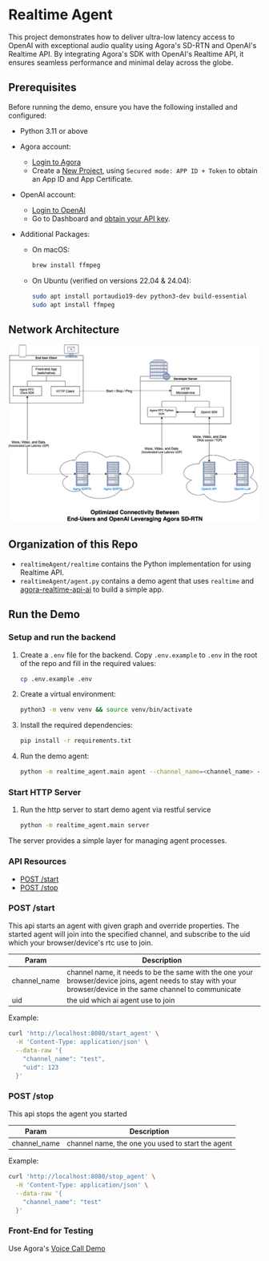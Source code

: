 # Realtime Agent

This project demonstrates how to deliver ultra-low latency access to OpenAI with exceptional audio quality using Agora's SD-RTN and OpenAI's Realtime API. By integrating Agora's SDK with OpenAI's Realtime API, it ensures seamless performance and minimal delay across the globe.

## Prerequisites

Before running the demo, ensure you have the following installed and configured:

- Python 3.11 or above

- Agora account:

  - [Login to Agora](https://console.agora.io/en/)
  - Create a [New Project](https://console.agora.io/projects), using `Secured mode: APP ID + Token` to obtain an App ID and App Certificate.

- OpenAI account:

  - [Login to OpenAI](https://platform.openai.com/signup)
  - Go to Dashboard and [obtain your API key](https://platform.openai.com/api-keys).

- Additional Packages:

  - On macOS:
    ```bash
    brew install ffmpeg
    ```
  - On Ubuntu (verified on versions 22.04 & 24.04):
    ```bash
    sudo apt install portaudio19-dev python3-dev build-essential
    sudo apt install ffmpeg
    ```

## Network Architecture

<!-- <img src="./architecture.png" alt="architecture" width="700" height="400" /> -->
<picture>
  <source srcset="architecture-dark-theme.png" media="(prefers-color-scheme: dark)">
  <img src="architecture-light-theme.png" alt="Architecture diagram of Conversational Ai by Agora and OpenAi">
</picture>

## Organization of this Repo

- `realtimeAgent/realtime` contains the Python implementation for using Realtime API.
- `realtimeAgent/agent.py` contains a demo agent that uses `realtime` and [agora-realtime-api-ai](https://pypi.org/project/agora-realtime-ai-api/) to build a simple app.

## Run the Demo

### Setup and run the backend

1. Create a `.env` file for the backend. Copy `.env.example` to `.env` in the root of the repo and fill in the required values:
   ```bash
   cp .env.example .env
   ```
1. Create a virtual environment:
   ```bash
   python3 -m venv venv && source venv/bin/activate
   ```
1. Install the required dependencies:
   ```bash
   pip install -r requirements.txt
   ```
1. Run the demo agent:
   ```bash
   python -m realtime_agent.main agent --channel_name=<channel_name> --uid=<agent_uid>
   ```

### Start HTTP Server
1. Run the http server to start demo agent via restful service
   ```bash
   python -m realtime_agent.main server
   ```
The server provides a simple layer for managing agent processes.

### API Resources

  - [POST /start](#post-start)
  - [POST /stop](#post-stop)


### POST /start
This api starts an agent with given graph and override properties. The started agent will join into the specified channel, and subscribe to the uid which your browser/device's rtc use to join.

| Param    | Description |
| -------- | ------- |
| channel_name | channel name, it needs to be the same with the one your browser/device joins, agent needs to stay with your browser/device in the same channel to communicate  |
| uid    | the uid which ai agent use to join    |

Example:
```bash
curl 'http://localhost:8080/start_agent' \
  -H 'Content-Type: application/json' \
  --data-raw '{
    "channel_name": "test",
    "uid": 123
  }'
```

### POST /stop
This api stops the agent you started

| Param    | Description |
| -------- | ------- |
| channel_name | channel name, the one you used to start the agent  |

Example:
```bash
curl 'http://localhost:8080/stop_agent' \
  -H 'Content-Type: application/json' \
  --data-raw '{
    "channel_name": "test"
  }'
```

### Front-End for Testing

Use Agora's [Voice Call Demo](https://webdemo.agora.io/basicVoiceCall/index.html)

